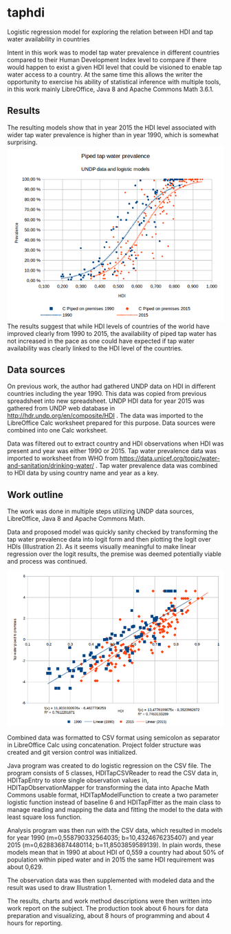# taphdi
Logistic regression model for exploring the relation between HDI and tap water availability in countries

Intent in this work was to model tap water prevalence in different countries compared to their Human Development Index level to compare if there would happen to exist a given HDI level that could be visioned to enable tap water access to a country. At the same time this allows the writer the opportunity to exercise his ability of statistical inference with multiple tools, in this work mainly LibreOffice, Java 8 and Apache Commons Math 3.6.1.

## Results

The resulting models show that in year 2015 the HDI level associated with wider tap water prevalence is higher than in year 1990, which is somewhat surprising.
![alt text](https://raw.githubusercontent.com/tapiosivonen/taphdi/master/doc/images/logisticestimation.png "Logistic model")
The results suggest that while HDI levels of countries of the world have improved clearly from 1990 to 2015, the availability of piped tap water has not increased in the pace as one could have expected if tap water availability was clearly linked to the HDI level of the countries.

## Data sources

On previous work, the author had gathered UNDP data on HDI in different countries including the year 1990. This data was copied from previous spreadsheet into new spreadsheet. UNDP HDI data for year 2015 was gathered from UNDP web database in http://hdr.undp.org/en/composite/HDI . The data was imported to the LibreOffice Calc worksheet prepared for this purpose. Data sources were combined into one Calc worksheet.

Data was filtered out to extract country and HDI observations when HDI was present and year was either 1990 or 2015. Tap water prevalence data was imported to worksheet from WHO from https://data.unicef.org/topic/water-and-sanitation/drinking-water/ . Tap water prevalence data was combined to HDI data by using country name and year as a key.

## Work outline
The work was done in multiple steps utilizing UNDP data sources, LibreOffice, Java 8 and Apache Commons Math.

Data and proposed model was quickly sanity checked by transforming the tap water prevalence data into logit form and then plotting the logit over HDIs (Illustration 2). As it seems visually meaningful to make linear regression over the logit results, the premise was deemed potentially viable and process was continued.

![alt text](https://raw.githubusercontent.com/tapiosivonen/taphdi/master/doc/images/linearregression.png "Linear model")

Combined data was formatted to CSV format using semicolon as separator in LibreOffice Calc using concatenation. Project folder structure was created and git version control was initialized.

Java program was created to do logistic regression on the CSV file. The program consists of 5 classes, HDITapCSVReader to read the CSV data in, HDITapEntry to store single observation values in, HDITapObservationMapper for transforming the data into Apache Math Commons usable format, HDITapModelFunction to create a two parameter logistic function instead of baseline 6 and HDITapFitter as the main class to manage reading and mapping the data and fitting the model to the data with least square loss function.

Analysis program was then run with the CSV data, which resulted in models for year 1990 (m=0,558790332564035; b=10,4324676235407) and year 2015 (m=0,628836874480114; b=11,8503859589139). In plain words, these models mean that in 1990 at about HDI of 0,559 a country had about 50% of population within piped water and in 2015 the same HDI requirement was about 0,629.

The observation data was then supplemented with modeled data and the result was used to draw Illustration 1.

The results, charts and work method descriptions were then written into work report on the subject. The production took about 6 hours for data preparation and visualizing, about 8 hours of programming and about 4 hours for reporting.
